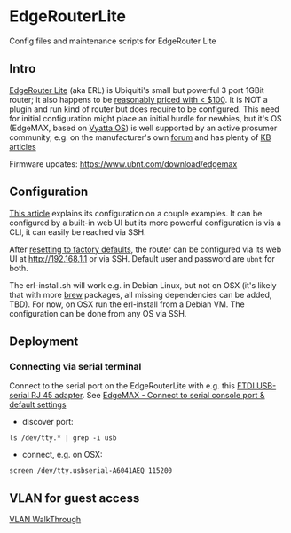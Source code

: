 # EdgeRouterLite
Config files and maintenance scripts for EdgeRouter Lite

## Intro
[EdgeRouter Lite](https://www.ubnt.com/edgemax/edgerouter-lite/) (aka ERL) is Ubiquiti's small but powerful 3 port 1GBit router;
it also happens to be [reasonably priced with < $100](http://smile.amazon.com/gp/product/B00HXT8EKE). It is NOT a plugin and run kind of router
but does require to be configured. This need for initial configuration might place an initial hurdle for newbies, but it's OS
(EdgeMAX, based on [Vyatta OS](https://en.wikipedia.org/wiki/Vyatta)) is well
supported by an active prosumer community, e.g. on the manufacturer's own [forum](http://community.ubnt.com/edgemax)
and has plenty of [KB articles](https://help.ubnt.com/hc/en-us/categories/200321064-EdgeMAX)

Firmware updates:
https://www.ubnt.com/download/edgemax

## Configuration
[This article](http://www.smallnetbuilder.com/lanwan/lanwan-howto/32014-how-to-configure-your-ubiquiti-edgerouter-lite) explains its
configuration on a couple examples.
It can be configured by a built-in web UI but its more powerful configuration is via a CLI, it can easily be reached via SSH.

After [resetting to factory defaults](https://help.ubnt.com/hc/en-us/articles/205202620-EdgeMAX-Reset-router-to-factory-defaults),
the router can be configured via its web UI at http://192.168.1.1 or via SSH. Default user and password are ````ubnt```` for both.

The erl-install.sh will work e.g. in Debian Linux, but not on OSX
(it's likely that with more [brew](http://brew.sh) packages, all missing dependencies can be added, TBD).
For now, on OSX run the erl-install from a Debian VM. The configuration can be done from any OS via SSH.

## Deployment
### Connecting via serial terminal

Connect to the serial port on the EdgeRouterLite with e.g. this [FTDI USB-serial RJ 45 adapter](http://smile.amazon.com/gp/product/B00M2SAKMG).
See [EdgeMAX - Connect to serial console port & default settings](https://help.ubnt.com/hc/en-us/articles/205202630-EdgeMAX-Connect-to-serial-console-port-default-settings)

  - discover port:
````
ls /dev/tty.* | grep -i usb
````
  - connect, e.g. on OSX:
````
screen /dev/tty.usbserial-A6041AEQ 115200
````


## VLAN for guest access
[VLAN WalkThrough](https://help.ubnt.com/hc/en-us/articles/205197630-EdgeMAX-VLAN-Walkthrough-with-EdgeSwitch-using-Sample-Enterprise-Topology)

